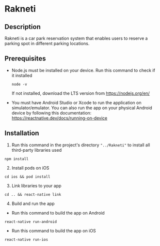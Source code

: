# Rakneti
## Description
Rakneti is a car park reservation system that enables users to reserve a parking spot in different parking locations.

## Prerequisites
* Node.js must be installed on your device. Run this command to check if it installed

  ```
  node -v
  ```
  If not installed, download the LTS version from https://nodejs.org/en/
* You must have Android Studio or Xcode to run the application on simulator/emulator. You can also run the app on your physical Android device by following this documentation: https://reactnative.dev/docs/running-on-device

## Installation
1. Run this command in the project's directory ```"../Rakneti"``` to install all third-party libraries used
```
npm install
```
2. Install pods on iOS
```
cd ios && pod install
```
3. Link libraries to your app
```
cd .. && react-native link
```
4. Build and run the app
  * Run this command to build the app on Android
  ```
  react-native run-android
  ```
 * Run this command to build the app on iOS
  ```
  react-native run-ios
  ```
  

